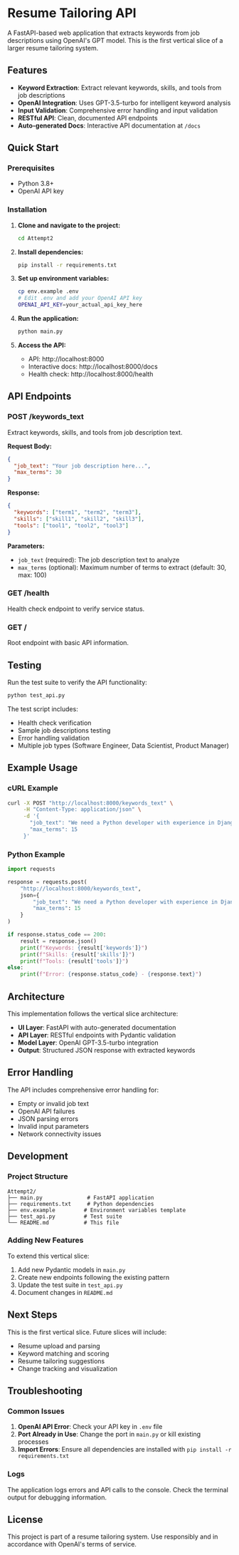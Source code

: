 # Resume Tailoring API

A FastAPI-based web application that extracts keywords from job descriptions using OpenAI's GPT model. This is the first vertical slice of a larger resume tailoring system.

## Features

- **Keyword Extraction**: Extract relevant keywords, skills, and tools from job descriptions
- **OpenAI Integration**: Uses GPT-3.5-turbo for intelligent keyword analysis
- **Input Validation**: Comprehensive error handling and input validation
- **RESTful API**: Clean, documented API endpoints
- **Auto-generated Docs**: Interactive API documentation at `/docs`

## Quick Start

### Prerequisites

- Python 3.8+
- OpenAI API key

### Installation

1. **Clone and navigate to the project:**
   ```bash
   cd Attempt2
   ```

2. **Install dependencies:**
   ```bash
   pip install -r requirements.txt
   ```

3. **Set up environment variables:**
   ```bash
   cp env.example .env
   # Edit .env and add your OpenAI API key
   OPENAI_API_KEY=your_actual_api_key_here
   ```

4. **Run the application:**
   ```bash
   python main.py
   ```

5. **Access the API:**
   - API: http://localhost:8000
   - Interactive docs: http://localhost:8000/docs
   - Health check: http://localhost:8000/health

## API Endpoints

### POST /keywords_text

Extract keywords, skills, and tools from job description text.

**Request Body:**
```json
{
  "job_text": "Your job description here...",
  "max_terms": 30
}
```

**Response:**
```json
{
  "keywords": ["term1", "term2", "term3"],
  "skills": ["skill1", "skill2", "skill3"],
  "tools": ["tool1", "tool2", "tool3"]
}
```

**Parameters:**
- `job_text` (required): The job description text to analyze
- `max_terms` (optional): Maximum number of terms to extract (default: 30, max: 100)

### GET /health

Health check endpoint to verify service status.

### GET /

Root endpoint with basic API information.

## Testing

Run the test suite to verify the API functionality:

```bash
python test_api.py
```

The test script includes:
- Health check verification
- Sample job descriptions testing
- Error handling validation
- Multiple job types (Software Engineer, Data Scientist, Product Manager)

## Example Usage

### cURL Example

```bash
curl -X POST "http://localhost:8000/keywords_text" \
     -H "Content-Type: application/json" \
     -d '{
       "job_text": "We need a Python developer with experience in Django, React, and AWS.",
       "max_terms": 15
     }'
```

### Python Example

```python
import requests

response = requests.post(
    "http://localhost:8000/keywords_text",
    json={
        "job_text": "We need a Python developer with experience in Django, React, and AWS.",
        "max_terms": 15
    }
)

if response.status_code == 200:
    result = response.json()
    print(f"Keywords: {result['keywords']}")
    print(f"Skills: {result['skills']}")
    print(f"Tools: {result['tools']}")
else:
    print(f"Error: {response.status_code} - {response.text}")
```

## Architecture

This implementation follows the vertical slice architecture:

- **UI Layer**: FastAPI with auto-generated documentation
- **API Layer**: RESTful endpoints with Pydantic validation
- **Model Layer**: OpenAI GPT-3.5-turbo integration
- **Output**: Structured JSON response with extracted keywords

## Error Handling

The API includes comprehensive error handling for:
- Empty or invalid job text
- OpenAI API failures
- JSON parsing errors
- Invalid input parameters
- Network connectivity issues

## Development

### Project Structure

```
Attempt2/
├── main.py              # FastAPI application
├── requirements.txt     # Python dependencies
├── env.example         # Environment variables template
├── test_api.py         # Test suite
└── README.md           # This file
```

### Adding New Features

To extend this vertical slice:
1. Add new Pydantic models in `main.py`
2. Create new endpoints following the existing pattern
3. Update the test suite in `test_api.py`
4. Document changes in `README.md`

## Next Steps

This is the first vertical slice. Future slices will include:
- Resume upload and parsing
- Keyword matching and scoring
- Resume tailoring suggestions
- Change tracking and visualization

## Troubleshooting

### Common Issues

1. **OpenAI API Error**: Check your API key in `.env` file
2. **Port Already in Use**: Change the port in `main.py` or kill existing processes
3. **Import Errors**: Ensure all dependencies are installed with `pip install -r requirements.txt`

### Logs

The application logs errors and API calls to the console. Check the terminal output for debugging information.

## License

This project is part of a resume tailoring system. Use responsibly and in accordance with OpenAI's terms of service.
